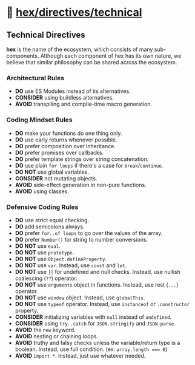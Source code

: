 # 📓 [hex/directives/technical](https://github.com/eser/hex/tree/dev/pkg/directives/technical)

## Technical Directives

**hex** is the name of the ecosystem, which consists of many sub-components.
Although each component of hex has its own nature, we believe that similar
philosophy can be shared across the ecosystem.

### Architectural Rules

- **DO** use ES Modules instead of its alternatives.
- **CONSIDER** using buildless alternatives.
- **AVOID** transpiling and compile-time macro generation.

### Coding Mindset Rules

- **DO** make your functions do one thing only.
- **DO** use early returns whenever possible.
- **DO** prefer composition over inheritance.
- **DO** prefer promises over callbacks.
- **DO** prefer template strings over string concatenation.
- **DO** use plain `for loops` if there's a case for `break`/`continue`.
- **DO NOT** use global variables.
- **CONSIDER** not mutating objects.
- **AVOID** side-effect generation in non-pure functions.
- **AVOID** using classes.

### Defensive Coding Rules

- **DO** use strict equal checking.
- **DO** add semicolons always.
- **DO** prefer `for..of loops` to go over the values of the array.
- **DO** prefer `Number()` for string to number conversions.
- **DO NOT** use `eval`.
- **DO NOT** use `prototype`.
- **DO NOT** use `Object.defineProperty`.
- **DO NOT** use `var`. Instead, use `const` and `let`.
- **DO NOT** use `||` for undefined and null checks. Instead, use nullish
  coalescing (`??`) operator.
- **DO NOT** use `arguments` object in functions. Instead, use rest (`...`)
  operator.
- **DO NOT** use `window` object. Instead, use `globalThis`.
- **DO NOT** use `typeof` operator. Instead, use `instanceof` or `.constructor`
  property.
- **CONSIDER** initializing variables with `null` instead of `undefined`.
- **CONSIDER** using `try..catch` for `JSON.stringify` and `JSON.parse`.
- **AVOID** the `new` keyword.
- **AVOID** nesting or chaining loops.
- **AVOID** truthy and falsy checks unless the variable/return type is a
  boolean. Instead, use full condition. (ex: `array.length === 0`)
- **AVOID** `import *`. Instead, just use whatever needed.
